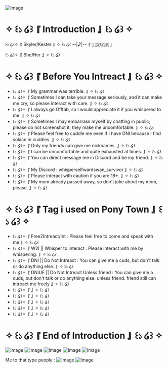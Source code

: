 ![Image](https://github.com/user-attachments/assets/b0b6d3db-4954-4fa3-be52-9871344adc37)

# ✧ ꒰১ ໒꒱  『 Introduction 』  ꒰১ ໒꒱ ✧
꒰১ ໒꒱✧  『 Skyler/Kester 』 ✧ ꒰১ ໒꒱   --|♪|-- 『 🇮🇩/🇬🇧 』 

꒰১ ໒꒱✧  『 She/Her 』 ✧ ꒰১ ໒꒱

# ✧ ꒰১ ໒꒱  『 Before You Intreact 』  ꒰১ ໒꒱ ✧

- ꒰১ ໒꒱✧  『 My grammar was terrible. 』 ✧ ꒰১ ໒꒱
- ꒰১ ໒꒱✧  『 Sometimes I can take your message seriously, and it can make me cry, so please interact with care. 』 ✧ ꒰১ ໒꒱
- ꒰১ ໒꒱✧  『 I always go Offtab, so I would appreciate it if you whispered to me. 』 ✧ ꒰১ ໒꒱
- ꒰১ ໒꒱✧  『 Sometimes I may embarrass myself by chatting in public; please do not screenshot it, they make me uncomfortable. 』 ✧ ꒰১ ໒꒱
- ꒰১ ໒꒱✧  『 Please feel free to cuddle me even if I have DNI because I find solace in cuddles. 』 ✧ ꒰১ ໒꒱
- ꒰১ ໒꒱✧  『 Only my friends can give me nicknames. 』 ✧ ꒰১ ໒꒱
- ꒰১ ໒꒱✧  『 I can be uncomfortable and quite exhausted at times. 』 ✧ ꒰১ ໒꒱
- ꒰১ ໒꒱✧  『 You can direct message me in Discord and be my friend. 』 ✧ ꒰১ ໒꒱
- ꒰১ ໒꒱✧  『 My Discord : whisperselfwardswan_survivor 』 ✧ ꒰১ ໒꒱
- ꒰১ ໒꒱✧  『 Please interact with caution if you are 18+. 』 ✧ ꒰১ ໒꒱
- ꒰১ ໒꒱✧  『 My mom already passed away, so don't joke about my mom, please. 』 ✧ ꒰১ ໒꒱

# ✧ ꒰১ ໒꒱  『 Tag i used on Pony Town 』  ꒰১ ໒꒱ ✧
- ꒰১ ໒꒱✧  『 Free2Intreact/Int : Please feel free to come and speak with me.』 ✧ ꒰১ ໒꒱
- ꒰১ ໒꒱✧  『 W2I || Whisper to interact : Please interact with me by whispering. 』 ✧ ꒰১ ໒꒱
- ꒰১ ໒꒱✧  『 DNI || Do Not Intreact : You can give me a cuds, but don't talk or do anything else. 』 ✧ ꒰১ ໒꒱
- ꒰১ ໒꒱✧  『 DNIUF || Do Not Intreact Unless friend : You can give me a cuds, but don't talk or do anything else. unless friend. friend still can intreact me freely 』 ✧ ꒰১ ໒꒱
- ꒰১ ໒꒱✧  『  』 ✧ ꒰১ ໒꒱
- ꒰১ ໒꒱✧  『  』 ✧ ꒰১ ໒꒱
- ꒰১ ໒꒱✧  『  』 ✧ ꒰১ ໒꒱
- ꒰১ ໒꒱✧  『  』 ✧ ꒰১ ໒꒱
- ꒰১ ໒꒱✧  『  』 ✧ ꒰১ ໒꒱

# ✧ ꒰১ ໒꒱  『 End of Introduction 』  ꒰১ ໒꒱ ✧
![Image](https://github.com/user-attachments/assets/78d4b5d6-5adf-411b-95ab-563224069d0a)
![Image](https://github.com/user-attachments/assets/5a79c446-a8a7-4307-81d6-adb2d3325004)
![Image](https://github.com/user-attachments/assets/bf49efe6-b8d7-4cb9-a3e9-137cbb834223)
![Image](https://github.com/user-attachments/assets/b7ebb4d1-746b-4f13-9a58-e8d84e05ba91)
![Image](https://github.com/user-attachments/assets/cc5e42b8-d701-4ac9-ab12-e61b529e43a9)


Me to that type people : 
![Image](https://github.com/user-attachments/assets/e250c30e-8583-48b8-a88b-4bedaffc0992)
![Image](https://github.com/user-attachments/assets/de08123b-46b1-4fbf-80d8-229381975e31)
